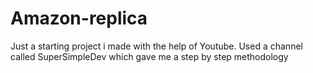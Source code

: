 # Amazon-replica
Just a starting project i made with the help of Youtube. Used a channel called SuperSimpleDev which gave me a step by step methodology
